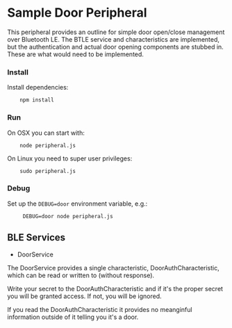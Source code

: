 # Sample Door Peripheral

This peripheral provides an outline for simple door open/close management over Bluetooth LE. The BTLE service and characteristics are implemented, but the authentication and actual door opening components are stubbed in. These are what would need to be implemented.

### Install

Install dependencies:

        npm install

### Run

On OSX you can start with:

        node peripheral.js

On Linux you need to super user privileges:

        sudo peripheral.js

### Debug

Set up the `DEBUG=door` environment variable, e.g.:

         DEBUG=door node peripheral.js

## BLE Services

* DoorService

The DoorService provides a single characteristic, DoorAuthCharacteristic, which can be read or written to (without response).

Write your secret to the DoorAuthCharacteristic and if it's the proper secret you will be granted access. If not, you will be ignored.

If you read the DoorAuthCharacteristic it provides no meanginful information outside of it telling you it's a door.

